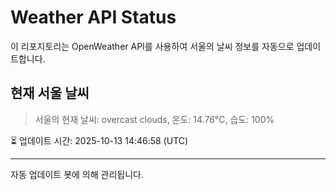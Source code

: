 
# Weather API Status

이 리포지토리는 OpenWeather API를 사용하여 서울의 날씨 정보를 자동으로 업데이트합니다.

## 현재 서울 날씨
> 서울의 현재 날씨: overcast clouds, 온도: 14.76°C, 습도: 100%

⏳ 업데이트 시간: 2025-10-13 14:46:58 (UTC)

---
자동 업데이트 봇에 의해 관리됩니다.
